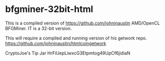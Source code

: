 # bfgminer-32bit-html

This is a compiled version of https://github.com/johninaustin AMD/OpenCL BFGMiner. IT is a 32-bit version.

This will require a compiled and running version of his getwork repo. https://github.com/johninaustin/htmlcoingetwork

CryptoJoe's Tip Jar
HrFiUepLiwxcG3Etpmtog49UpCf6jidiaN
